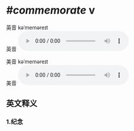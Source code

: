 # ***\#commemorate*** v
英音 kəˈmeməreɪt  
英音
<audio src="./media/commemorate1_AAC.aac" controls="controls"></audio>

美音 kəˈmeməreɪt  
美音
<audio src="./media/commemorate2_AAC.aac" controls="controls"></audio>



  

英文释义
---
### 1.**纪念**  


